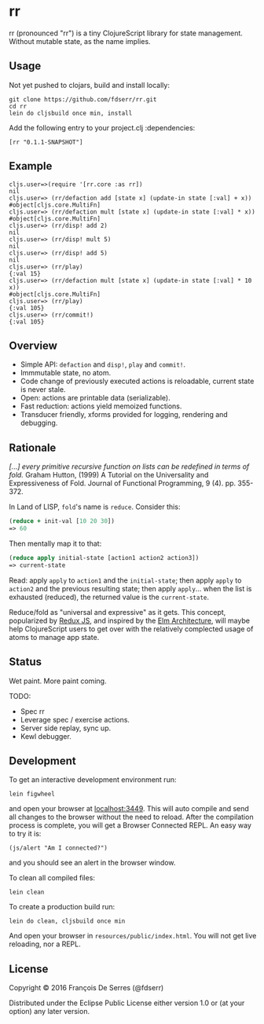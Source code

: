 # rr

rr (pronounced "rr") is a tiny ClojureScript library for state management. Without mutable state, as the name implies.

## Usage

Not yet pushed to clojars, build and install locally:
```
git clone https://github.com/fdserr/rr.git
cd rr
lein do cljsbuild once min, install
```
Add the following entry to your project.clj :dependencies:

   `[rr "0.1.1-SNAPSHOT"]`

## Example

```
cljs.user=>(require '[rr.core :as rr])
nil
cljs.user=> (rr/defaction add [state x] (update-in state [:val] + x))
#object[cljs.core.MultiFn]
cljs.user=> (rr/defaction mult [state x] (update-in state [:val] * x))
#object[cljs.core.MultiFn]
cljs.user=> (rr/disp! add 2)
nil
cljs.user=> (rr/disp! mult 5)
nil
cljs.user=> (rr/disp! add 5)
nil
cljs.user=> (rr/play)
{:val 15}
cljs.user=> (rr/defaction mult [state x] (update-in state [:val] * 10 x))
#object[cljs.core.MultiFn]
cljs.user=> (rr/play)
{:val 105}
cljs.user=> (rr/commit!)
{:val 105}
```

## Overview

- Simple API: `defaction` and `disp!`, `play` and `commit!`.
- Immmutable state, no atom.
- Code change of previously executed actions is reloadable, current state is never stale.
- Open: actions are printable data (serializable).
- Fast reduction: actions yield memoized functions.
- Transducer friendly, xforms provided for logging, rendering and debugging.

## Rationale

_[...] every primitive recursive function on lists can be redefined in terms of
fold._
Graham Hutton, (1999) A Tutorial on the Universality
and Expressiveness of Fold. Journal of Functional
Programming, 9 (4). pp. 355-372.

In Land of LISP, `fold`'s name is `reduce`. Consider this:
```clj
(reduce + init-val [10 20 30])
=> 60
```
Then mentally map it to that:
```clj
(reduce apply initial-state [action1 action2 action3])
=> current-state
```
Read: apply `apply` to `action1` and the `initial-state`; then apply `apply` to `action2` and the previous resulting state; then apply `apply`... when the list is exhausted (reduced), the returned value is the `current-state`.

Reduce/fold as "universal and expressive" as it gets. This concept, popularized by [Redux JS](http://redux.js.org/), and inspired by the [Elm Architecture](https://guide.elm-lang.org/architecture/), will maybe help ClojureScript users to get over with the relatively complected usage of atoms to manage app state.

## Status

Wet paint. More paint coming.

TODO:
- Spec rr
- Leverage spec / exercise actions.
- Server side replay, sync up.
- Kewl debugger.

## Development

To get an interactive development environment run:

    lein figwheel

and open your browser at [localhost:3449](http://localhost:3449/).
This will auto compile and send all changes to the browser without the
need to reload. After the compilation process is complete, you will
get a Browser Connected REPL. An easy way to try it is:

    (js/alert "Am I connected?")

and you should see an alert in the browser window.

To clean all compiled files:

    lein clean

To create a production build run:

    lein do clean, cljsbuild once min

And open your browser in `resources/public/index.html`. You will not
get live reloading, nor a REPL.

## License

Copyright © 2016 François De Serres (@fdserr)

Distributed under the Eclipse Public License either version 1.0 or (at your option) any later version.
